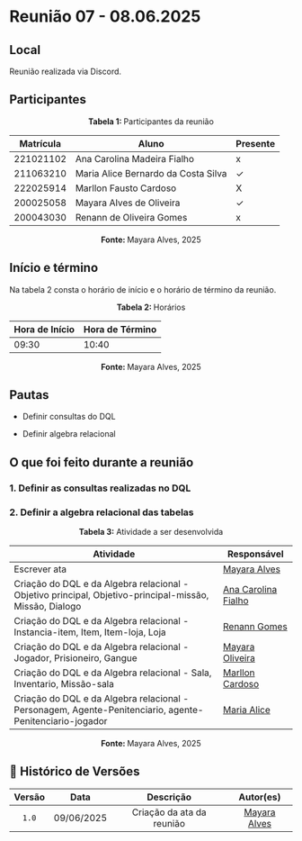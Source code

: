 # Reunião 07 - 08.06.2025

## Local
Reunião realizada via Discord.

## Participantes

<p align="center"><strong> Tabela 1:  </strong>Participantes da reunião</p>

| Matrícula | Aluno                               | Presente |
| --------- | ----------------------------------- | -------- |
| 221021102 | Ana Carolina Madeira Fialho         | x        |
| 211063210 | Maria Alice Bernardo da Costa Silva | ✓        |
| 222025914 | Marllon Fausto Cardoso              | X        |
| 200025058 | Mayara Alves de Oliveira            | ✓        |
| 200043030 | Renann de Oliveira Gomes            | x        |

<p align="center"><strong> Fonte: </strong> Mayara Alves, 2025</p>

<!-- 

    Se o membro estiver presente: ✓
    Se o membro faltar: x

 -->

<!-- 
    Matrículas e github pra facilitar:

    222025914  [Marllon Cardoso](https://github.com/m4rllon)
    200025058  [Mayara Oliveira](https://github.com/mayara-tech)
    200043030  [Renann Gomes](https://github.com/renannOgomes)
    211063210  [Maria Alice](https://github.com/maliz30)
    221021102  [Ana Carolina Fialho](https://github.com/anawcarol)
 -->

## Início e término
Na tabela 2 consta o horário de início e o horário de término da reunião.


<p align="center"><strong>Tabela 2: </strong>Horários</p>

| Hora de Início | Hora de Término |
| -------------- | --------------- |
| 09:30          | 10:40           |

<p align="center"><strong>Fonte: </strong> Mayara Alves, 2025</p>


## Pautas

- Definir consultas do DQL

- Definir algebra relacional

## O que foi feito durante a reunião
### 1. Definir as consultas realizadas no DQL 

### 2. Definir a algebra relacional das tabelas

<p align="center"><strong>Tabela 3:</strong> Atividade a ser desenvolvida</p>


| Atividade                                     | Responsável                                                                               |
| --------------------------------------------- | ----------------------------------------------------------------------------------------- |
| Escrever   ata  | [Mayara Alves](https://github.com/mayara-tech)                                         |
| Criação do DQL e da Algebra relacional - Objetivo principal, Objetivo-principal-missão, Missão, Dialogo | [Ana Carolina Fialho](https://github.com/anawcarol)|
| Criação do DQL e da Algebra relacional - Instancia-item, Item, Item-loja, Loja | [Renann Gomes](https://github.com/renannOgomes) |
| Criação do DQL e da Algebra relacional - Jogador, Prisioneiro, Gangue | [Mayara Oliveira](https://github.com/mayara-tech) |
| Criação do DQL e da Algebra relacional - Sala, Inventario, Missão-sala | [Marllon Cardoso](https://github.com/m4rllon) |
| Criação do DQL e da Algebra relacional - Personagem, Agente-Penitenciario, agente-Penitenciario-jogador | [Maria Alice](https://github.com/maliz30) |
<p align="center"><strong>Fonte: </strong>Mayara Alves, 2025</p>




## 📑 Histórico de Versões

| Versão |    Data    | Descrição |            Autor(es)            |
| :----: | :--------: | :-------: | :-----------------------------: |
| `1.0`  | 09/06/2025 |   Criação da ata da reunião    | [Mayara Alves](https://github.com/mayara-tech) |